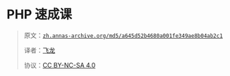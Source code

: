 # PHP 速成课

> 原文：[`zh.annas-archive.org/md5/a645d52b4680a001fe349ae8b04ab2c1`](https://zh.annas-archive.org/md5/a645d52b4680a001fe349ae8b04ab2c1)
> 
> 译者：[飞龙](https://github.com/wizardforcel)
> 
> 协议：[CC BY-NC-SA 4.0](http://creativecommons.org/licenses/by-nc-sa/4.0/)